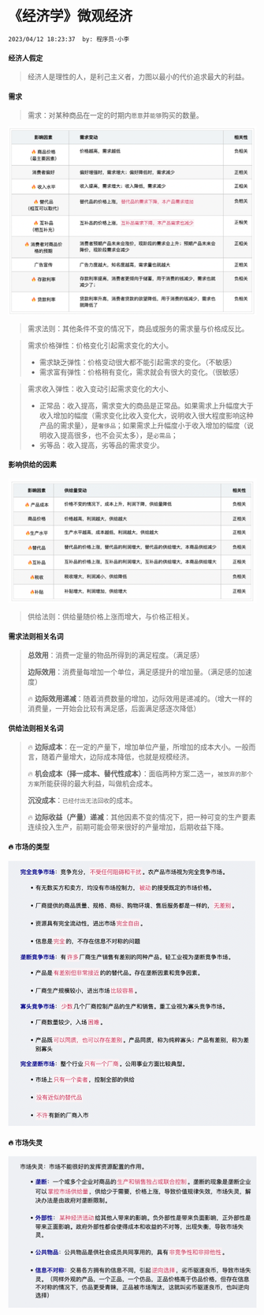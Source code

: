 # 《经济学》微观经济

`2023/04/12 18:23:37  by: 程序员·小李`

#### 经济人假定

> 经济人是理性的人，是利己主义者，力图以最小的代价追求最大的利益。


#### 需求

> 需求：对某种商品在一定的时期内`愿意`并`能够`购买的数量。

![image](《经济学》微观经济/35571888-ebc2-435f-ba4e-d10846af339f.png)

> 需求法则：其他条件不变的情况下，商品或服务的需求量与价格成反比。

> 需求价格弹性：价格变化引起需求变化的大小。
> * 需求缺乏弹性：价格变动很大都不能引起需求的变化。（不敏感）
> * 需求富有弹性：价格稍有变化，需求就会有很大的变化。（很敏感）

> 需求收入弹性：收入变动引起需求变化的大小、
> * 正常品：收入提高，需求变大的商品是正常品。如果需求上升幅度大于收入增加的幅度（需求变化比收入变化大，说明收入很大程度影响这种产品的需求量），是`奢侈品`；如果需求上升幅度小于收入增加的幅度（说明收入提高很多，也不会买太多），是`必需品`；
> * 劣等品：收入提高，劣等品的需求变少。


#### 影响供给的因素

![image](《经济学》微观经济/377d79d2-4cc1-42ce-b4e1-c302acdb57da.png)

> 供给法则：供给量随价格上涨而增大，与价格正相关。


#### 需求法则相关名词

> **总效用**：消费一定量的物品所得到的满足程度。（满足感）
>
> **边际效用**：消费量每增加一个单位，满足感提升的增加量。（满足感的加速度）
>
> 🔥 **边际效用递减**：随着消费数量的增加，边际效用是递减的。（增大一样的消费量，一开始会比较有满足感，后面满足感逐次降低）


#### 供给法则相关名词

> 🔥 **边际成本**：在一定的产量下，增加单位产量，所增加的成本大小。一般而言，随着产量增大，边际成本降低，也就是规模经济。
>
> 🔥 **机会成本（择一成本、替代性成本）**：面临两种方案二选一，`被放弃的那个方案`所能获得的最大利益，叫做机会成本。
>
> **沉没成本**：`已经付出无法回收`的成本。
>
> 🔥 **边际收益（产量）递减**：其他因素不变的情况下，把一种可变的生产要素连续投入生产，前期可能会带来很好的产量增加，后期收益下降。


#### 🔥 市场的类型

![image](《经济学》微观经济/51f272ce-ba1d-4c04-b246-ea098cd346c2.png)


#### 🔥 市场失灵

![image](《经济学》微观经济/c8d42b6a-0225-43ff-bf73-55e1499ae00c.png)